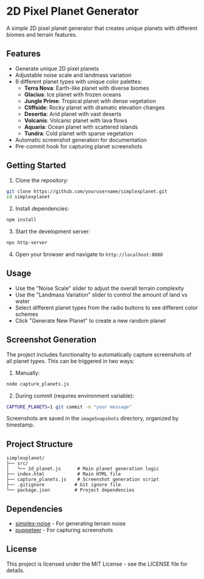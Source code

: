 # 2D Pixel Planet Generator

A simple 2D pixel planet generator that creates unique planets with different biomes and terrain features.

## Features

- Generate unique 2D pixel planets
- Adjustable noise scale and landmass variation
- 8 different planet types with unique color palettes:
  - **Terra Nova**: Earth-like planet with diverse biomes
  - **Glacius**: Ice planet with frozen oceans
  - **Jungle Prime**: Tropical planet with dense vegetation
  - **Cliffside**: Rocky planet with dramatic elevation changes
  - **Desertia**: Arid planet with vast deserts
  - **Volcanis**: Volcanic planet with lava flows
  - **Aquaria**: Ocean planet with scattered islands
  - **Tundra**: Cold planet with sparse vegetation
- Automatic screenshot generation for documentation
- Pre-commit hook for capturing planet screenshots

## Getting Started

1. Clone the repository:
```bash
git clone https://github.com/yourusername/simplexplanet.git
cd simplexplanet
```

2. Install dependencies:
```bash
npm install
```

3. Start the development server:
```bash
npx http-server
```

4. Open your browser and navigate to `http://localhost:8080`

## Usage

- Use the "Noise Scale" slider to adjust the overall terrain complexity
- Use the "Landmass Variation" slider to control the amount of land vs water
- Select different planet types from the radio buttons to see different color schemes
- Click "Generate New Planet" to create a new random planet

## Screenshot Generation

The project includes functionality to automatically capture screenshots of all planet types. This can be triggered in two ways:

1. Manually:
```bash
node capture_planets.js
```

2. During commit (requires environment variable):
```bash
CAPTURE_PLANETS=1 git commit -m "your message"
```

Screenshots are saved in the `imageSnapshots` directory, organized by timestamp.

## Project Structure

```
simplexplanet/
├── src/
│   └── 2d_planet.js      # Main planet generation logic
├── index.html            # Main HTML file
├── capture_planets.js    # Screenshot generation script
├── .gitignore           # Git ignore file
└── package.json         # Project dependencies
```

## Dependencies

- [simplex-noise](https://www.npmjs.com/package/simplex-noise) - For generating terrain noise
- [puppeteer](https://www.npmjs.com/package/puppeteer) - For capturing screenshots

## License

This project is licensed under the MIT License - see the LICENSE file for details.
